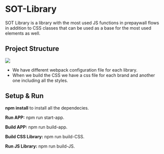 # SOT-Library

SOT Library is a library with the most used JS functions in prepaywall flows in addition to CSS classes that can be used as a base for the most used elements as well.

## Project Structure
![](https://svgshare.com/i/P1v.svg)

* We have different webpack configuration file for each library.
* When we build the CSS we have a css file for each brand and another one including all the styles.

## Setup & Run
**npm install** to install all the dependecies. 

**Run APP:** npm run start-app.

**Build APP:** npm run build-app.

**Build CSS Library:** npm run build-CSS.

**Run JS Library:** npm run build-JS.